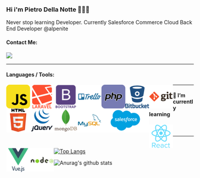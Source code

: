 ### Hi i'm Pietro Della Notte 👋✅😸


Never stop learning Developer. 
Currently Salesforce Commerce Cloud Back End Developer @alpenite

#### Contact Me:

[<img align="left" src="https://static.licdn.com/sc/h/al2o9zrvru7aqj8e1x2rzsrca" width="30"> ](https://www.linkedin.com/in/pietro-della-notte/)

<br/>

---


#### Languages / Tools:




<img align='left' alt='javascript' title="JavaScript" src="https://github.com/pedrozebra/pedrozebra/blob/main/javascript_icon_130900.png" >
<img align='left' alt='laravel' title="Laravel" src="https://github.com/pedrozebra/pedrozebra/blob/main/laravel_plain_wordmark_logo_icon_146439.png">
<img align='left' alt='bootstrap' title="Bootstrap" src="https://github.com/pedrozebra/pedrozebra/blob/main/bootstrap_plain_wordmark_logo_icon_146620.png">
<img align='left' alt='trello' title="Trello" src="https://github.com/pedrozebra/pedrozebra/blob/main/trello_plain_wordmark_logo_icon_146320.png">

<img align='left' alt='php' title="PHP" src="https://github.com/pedrozebra/pedrozebra/blob/main/php_icon_130857.png">


<img align='left' alt='bitbucket' title="Bit Bucket" src="https://github.com/pedrozebra/pedrozebra/blob/main/bitbucket_original_wordmark_logo_icon_146622.png">
<img align='left' alt='git' title="Git" src="https://github.com/pedrozebra/pedrozebra/blob/main/git_original_wordmark_logo_icon_146510.png" height='64' width='64'>
<img align='left' alt='html' title="Html" src="https://github.com/pedrozebra/pedrozebra/blob/main/html_original_wordmark_logo_icon_146478.png">

<img align='left' alt='jquery' title="JQuery" src="https://github.com/pedrozebra/pedrozebra/blob/main/jquery_original_wordmark_logo_icon_146447.png">
<img align='left' alt='mongodb' title="MongoDB" src="https://github.com/pedrozebra/pedrozebra/blob/main/mongodb_original_wordmark_logo_icon_146425.png" height='64' width='64'>
<img align='left' alt='mysql' title="MySQL" src="https://github.com/pedrozebra/pedrozebra/blob/main/mysql_original_wordmark_logo_icon_146417.png">
<img align='left' alt='salesforce' title="Salesforce" src="salesforce_logo_icon_168852 (1).png" >




---

#### 🌱 I’m currently learning

<img align='left' alt='react' title="React" src="https://github.com/pedrozebra/pedrozebra/blob/main/react_original_wordmark_logo_icon_146375.png">
<img align='left' alt='vuejs' title="VueJS" src="https://github.com/pedrozebra/pedrozebra/blob/main/vuejs_original_wordmark_logo_icon_146305.png">
<img align='left' alt='nodejs' title="NodeJs" src="https://github.com/pedrozebra/pedrozebra/blob/main/nodejs_original_wordmark_logo_icon_146412.png">
<br/>

---
[![Top Langs](https://github-readme-stats.vercel.app/api/top-langs/?username=pedrozebra&layout=compact)](https://github.com/anuraghazra/github-readme-stats)

![Anurag's github stats](https://github-readme-stats.vercel.app/api?username=pedrozebra&show_icons=true&theme=dark)

<!--
**pedrozebra/pedrozebra** is a ✨ _special_ ✨ repository because its `README.md` (this file) appears on your GitHub profile.

Here are some ideas to get you started:

- 🔭 I’m currently working on ...
- 🌱 I’m currently learning ...
- 👯 I’m looking to collaborate on ...
- 🤔 I’m looking for help with ...
- 💬 Ask me about ...
- 📫 How to reach me: ...
- 😄 Pronouns: ...
- ⚡ Fun fact: ...
-->
